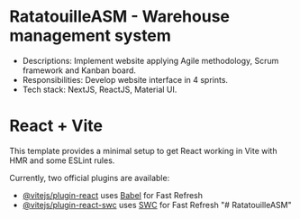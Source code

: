 # RatatouilleASM - Warehouse management system

-	Descriptions: Implement website applying Agile methodology, Scrum framework and Kanban board.
-	Responsibilities: Develop website interface in 4 sprints.
-	Tech stack: NextJS, ReactJS, Material UI.

# React + Vite

This template provides a minimal setup to get React working in Vite with HMR and some ESLint rules.

Currently, two official plugins are available:

- [@vitejs/plugin-react](https://github.com/vitejs/vite-plugin-react/blob/main/packages/plugin-react/README.md) uses [Babel](https://babeljs.io/) for Fast Refresh
- [@vitejs/plugin-react-swc](https://github.com/vitejs/vite-plugin-react-swc) uses [SWC](https://swc.rs/) for Fast Refresh
"# RatatouilleASM" 
